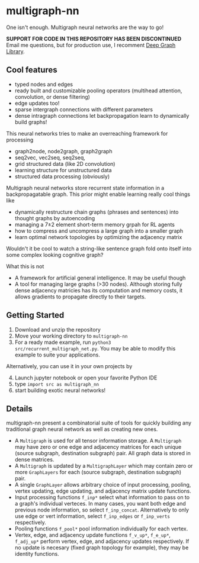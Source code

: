 # multigraph-nn
One isn't enough. Multigraph neural networks are the way to go!

**SUPPORT FOR CODE IN THIS REPOSITORY HAS BEEN DISCONTINUED** Email me questions, but for production use, I recomment [Deep Graph Library](https://www.dgl.ai/).

## Cool features
- typed nodes and edges
- ready built and customizable pooling operators (multihead attention, convolution, or dense filtering)
- edge updates too!
- sparse intergraph connections with different parameters
- dense intragraph connections let backpropagation learn to dynamically build graphs!

This neural networks tries to make an overreaching framework for processing
- graph2node, node2graph, graph2graph
- seq2vec, vec2seq, seq2seq,
- grid structured data (like 2D convolution)
- learning structure for unstructured data
- structured data processing (obviously)

Multigraph neural networks store recurrent state information in a backpropagatable graph. This prior might enable learning really cool things like
- dynamically restructure chain graphs (phrases and sentences) into thought graphs by autoencoding
- managing a 7±2 element short-term memory grpah for RL agents
- how to compress and uncompress a large graph into a smaller graph
- learn optimal network topologies by optimizing the adjacency matrix

Wouldn't it be cool to watch a string-like sentence graph fold onto itself into some complex looking cognitive graph?  

What this is not
- A framework for artificial general intelligence. It may be useful though
- A tool for managing large graphs (>30 nodes). Although storing fully dense adjacency matricies has its computation and memory costs, it allows gradients to propagate directly to their targets. 

## Getting Started

1. Download and unzip the repository
2. Move your working directory to `multigraph-nn`
3. For a ready made example, run `python3 src/recurrent_multigraph_net.py`. You may be able to modify this example to suite your applications. 

Alternatively, you can use it in your own projects by 

4. Launch jupyter notebook or open your favorite Python IDE
5. type `import src as multigraph_nn`
6. start building exotic neural networks!

## Details

multigraph-nn present a combinatorial suite of tools for quickly building any traditional graph neural network as well as creating new ones. 
- A `Multigraph` is used for all tensor information storage. A `Multigraph` may have zero or one edge and adjacency matrices for each unique (source subgraph, destination subgraph) pair. All graph data is stored in dense matrices.
- A `Multigraph` is updated by a `MultigraphLayer` which may contain zero or more `GraphLayers` for each (source subgraph, destination subgraph) pair.
- A single `GraphLayer` allows arbitrary choice of input processing, pooling, vertex updating, edge updating, and adjacency matrix update functions.
- Input processing functions `f_inp*` select what information to pass on to a graph's individual verteces. In many cases, you want both edge and previous node information, so select `f_inp_concat`. Alternatively to only use edge or vert information, select `f_inp_edges` or `f_inp_verts` respectively.
- Pooling functions `f_pool*` pool information individually for each vertex. 
- Vertex, edge, and adjacency update functions `f_v_up*`, `f_e_up*`, `f_adj_up*` perform vertex, edge, and adjacency updates respectively. If no update is necesary (fixed graph topology for example), they may be identity functions.
